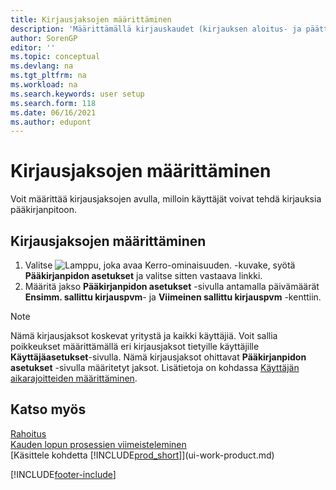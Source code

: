 ```yaml
---
title: Kirjausjaksojen määrittäminen
description: 'Määrittämällä kirjauskaudet (kirjauksen aloitus- ja päättymispäivämäärän) määrität, milloin käyttäjät voivat kirjata pääkirjanpitoon.'
author: SorenGP
editor: ''
ms.topic: conceptual
ms.devlang: na
ms.tgt_pltfrm: na
ms.workload: na
ms.search.keywords: user setup
ms.search.form: 118
ms.date: 06/16/2021
ms.author: edupont
---
```

# Kirjausjaksojen määrittäminen

Voit määrittää kirjausjaksojen avulla, milloin käyttäjät voivat tehdä kirjauksia pääkirjanpitoon.  

## Kirjausjaksojen määrittäminen

1. Valitse ![Lamppu, joka avaa Kerro-ominaisuuden.](media/ui-search/search_small.png "Kerro, mitä haluat tehdä") -kuvake, syötä **Pääkirjanpidon asetukset** ja valitse sitten vastaava linkki.  
2. Määritä jakso **Pääkirjanpidon asetukset** -sivulla antamalla päivämäärät **Ensimm. sallittu kirjauspvm**- ja **Viimeinen sallittu kirjauspvm** -kenttiin.  

> [!NOTE]  
> Nämä kirjausjaksot koskevat yritystä ja kaikki käyttäjiä. Voit sallia poikkeukset määrittämällä eri kirjausjaksot tietyille käyttäjille **Käyttäjäasetukset**-sivulla. Nämä kirjausjaksot ohittavat **Pääkirjanpidon asetukset** -sivulla määritetyt jaksot. Lisätietoja on kohdassa [Käyttäjän aikarajoitteiden määrittäminen](ui-define-granular-permissions.md#to-set-up-user-time-constraints).

## Katso myös

[Rahoitus](finance.md)  
[Kauden lopun prosessien viimeisteleminen](year-how-complete-period-end-processes.md)  
[Käsittele kohdetta [!INCLUDE[prod_short](includes/prod_short.md)]](ui-work-product.md)


[!INCLUDE[footer-include](includes/footer-banner.md)]
